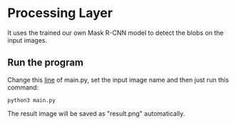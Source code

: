 # Processing Layer

It uses the trained our own Mask R-CNN model to detect the blobs on the input images.

## Run the program
Change this [line](https://github.com/ahmetozlu/tensorflow_blob_analysis/blob/main/processing_layer/main.py#L12) of main.py, set the input image name and then just run this command: 
    
    python3 main.py
    
The result image will be saved as "result.png" automatically.
